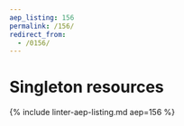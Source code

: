 ```yaml
---
aep_listing: 156
permalink: /156/
redirect_from:
  - /0156/
---
```


# Singleton resources

{% include linter-aep-listing.md aep=156 %}
